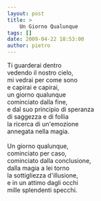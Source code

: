 ```yaml
---
layout: post
title: >
    Un Giorno Qualunque
tags: []
date: 2009-04-22 18:53:00
author: pietro
---
```

Ti guarderai dentro<br/>vedendo il nostro cielo,<br/>mi vedrai per come sono<br/>e capirai e capirai,<br/>un giorno qualunque<br/>cominciato dalla fine,<br/>e dal suo principio di speranza<br/>di saggezza e di follia<br/>la ricerca di un'emozione<br/>annegata nella magia.<br/><br/>Un giorno qualunque,<br/>cominciato per caso,<br/>cominciato dalla conclusione,<br/>dalla magia a lei torno<br/>la sottigliezza d'illusione,<br/>e in un attimo dagli occhi<br/>mille splendenti specchi.

